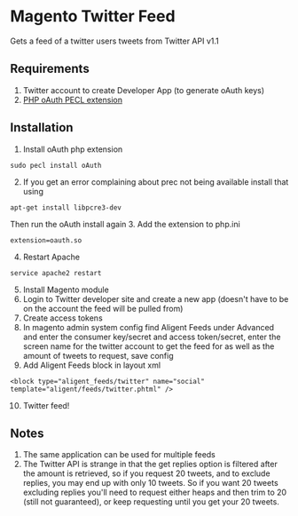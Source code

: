 # Magento Twitter Feed
Gets a feed of a twitter users tweets from Twitter API v1.1

## Requirements
1. Twitter account to create Developer App (to generate oAuth keys)
2. [PHP oAuth PECL extension](http://php.net/manual/en/book.oauth.php)

## Installation
1. Install oAuth php extension
````
sudo pecl install oAuth
````
2. If you get an error complaining about prec not being available install that using
````
apt-get install libpcre3-dev
````
Then run the oAuth install again
3. Add the extension to php.ini
````
extension=oauth.so
````
4. Restart Apache
````
service apache2 restart
````
5. Install Magento module
6. Login to Twitter developer site and create a new app (doesn't have to be on the account the feed will be pulled from)
7. Create access tokens
8. In magento admin system config find Aligent Feeds under Advanced and enter the consumer key/secret and access token/secret, enter the screen name for the twitter account to get the feed for as well as the amount of tweets to request, save config
9. Add Aligent Feeds block in layout xml
````
<block type="aligent_feeds/twitter" name="social" template="aligent/feeds/twitter.phtml" />
````
10. Twitter feed!

## Notes
1. The same application can be used for multiple feeds
2. The Twitter API is strange in that the get replies option is filtered after the amount is retrieved, so if you request 20 tweets, and to exclude replies, you may end up with only 10 tweets. So if you want 20 tweets excluding replies you'll need to request either heaps and then trim to 20 (still not guaranteed), or keep requesting until you get your 20 tweets.

